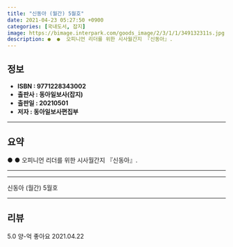```yaml
---
title: "신동아 (월간) 5월호"
date: 2021-04-23 05:27:50 +0900
categories: [국내도서, 잡지]
image: https://bimage.interpark.com/goods_image/2/3/1/1/349132311s.jpg
description: ●  ●  오피니언 리더를 위한 시사월간지 『신동아』.
---
```


## **정보**

- **ISBN : 9771228343002**
- **출판사 : 동아일보사(잡지)**
- **출판일 : 20210501**
- **저자 : 동아일보사편집부**

------



## **요약**

●  ●  오피니언 리더를 위한 시사월간지 『신동아』.

------



------


신동아 (월간) 5월호 

------


## **리뷰** 

5.0 양-억 좋아요 2021.04.22 <br/>